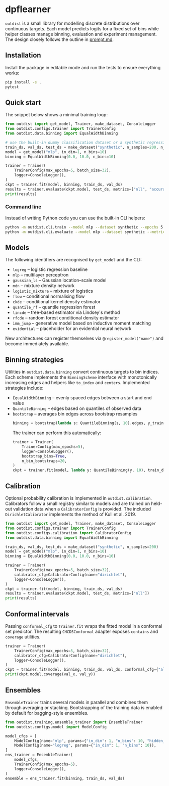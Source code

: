 # dpflearner

`outdist` is a small library for modelling discrete distributions over continuous targets. Each model predicts logits for a fixed set of bins while helper classes manage binning, evaluation and experiment management. The design closely follows the outline in [prompt.md](prompt.md).

## Installation

Install the package in editable mode and run the tests to ensure everything works:

```bash
pip install -e .
pytest
```

## Quick start

The snippet below shows a minimal training loop:

```python
from outdist import get_model, Trainer, make_dataset, ConsoleLogger
from outdist.configs.trainer import TrainerConfig
from outdist.data.binning import EqualWidthBinning

# use the built-in dummy classification dataset or a synthetic regression one
train_ds, val_ds, test_ds = make_dataset("synthetic", n_samples=200, n_features=3)
model = get_model("mlp", in_dim=1, n_bins=10)
binning = EqualWidthBinning(0.0, 10.0, n_bins=10)

trainer = Trainer(
    TrainerConfig(max_epochs=5, batch_size=32),
    logger=ConsoleLogger(),
)
ckpt = trainer.fit(model, binning, train_ds, val_ds)
results = trainer.evaluate(ckpt.model, test_ds, metrics=["nll", "accuracy"])
print(results)
```

### Command line

Instead of writing Python code you can use the built-in CLI helpers:

```bash
python -m outdist.cli.train --model mlp --dataset synthetic --epochs 5
python -m outdist.cli.evaluate --model mlp --dataset synthetic --metrics nll accuracy
```

## Models

The following identifiers are recognised by `get_model` and the CLI:

- `logreg` – logistic regression baseline
- `mlp` – multilayer perceptron
- `gaussian_ls` – Gaussian location–scale model
- `mdn` – mixture density network
- `logistic_mixture` – mixture of logistics
- `flow` – conditional normalising flow
- `ckde` – conditional kernel density estimator
- `quantile_rf` – quantile regression forest
- `lincde` – tree-based estimator via Lindsey's method
- `rfcde` – random forest conditional density estimator
- `imm_jump` – generative model based on inductive moment matching
- `evidential` – placeholder for an evidential neural network

New architectures can register themselves via `@register_model("name")` and become immediately available.

## Binning strategies

Utilities in `outdist.data.binning` convert continuous targets to bin indices. Each scheme implements the `BinningScheme` interface with monotonically increasing edges and helpers like `to_index` and `centers`.
Implemented strategies include:

- `EqualWidthBinning` – evenly spaced edges between a start and end value
- `QuantileBinning` – edges based on quantiles of observed data
- `bootstrap` – averages bin edges across bootstrap resamples
  ```python
  binning = bootstrap(lambda s: QuantileBinning(s, 10).edges, y_train, n_bootstrap=20)
  ```
  The trainer can perform this automatically:
  ```python
  trainer = Trainer(
      TrainerConfig(max_epochs=5),
      logger=ConsoleLogger(),
      bootstrap_bins=True,
      n_bin_bootstraps=20,
  )
  ckpt = trainer.fit(model, lambda y: QuantileBinning(y, 10), train_ds, val_ds)
  ```

## Calibration

Optional probability calibration is implemented in `outdist.calibration`. Calibrators follow a small registry similar to models and are trained on held-out validation data when a `CalibratorConfig` is provided. The included `DirichletCalibrator` implements the method of Kull et al. 2019.

```python
from outdist import get_model, Trainer, make_dataset, ConsoleLogger
from outdist.configs.trainer import TrainerConfig
from outdist.configs.calibration import CalibratorConfig
from outdist.data.binning import EqualWidthBinning

train_ds, val_ds, test_ds = make_dataset("synthetic", n_samples=200)
model = get_model("mlp", in_dim=1, n_bins=10)
binning = EqualWidthBinning(0.0, 10.0, n_bins=10)

trainer = Trainer(
    TrainerConfig(max_epochs=5, batch_size=32),
    calibrator_cfg=CalibratorConfig(name="dirichlet"),
    logger=ConsoleLogger(),
)
ckpt = trainer.fit(model, binning, train_ds, val_ds)
results = trainer.evaluate(ckpt.model, test_ds, metrics=["nll"])
print(results)
```

## Conformal intervals

Passing `conformal_cfg` to `Trainer.fit` wraps the fitted model in a conformal set predictor. The resulting `CHCDSConformal` adapter exposes `contains` and `coverage` utilities.

```python
trainer = Trainer(
    TrainerConfig(max_epochs=5, batch_size=32),
    calibrator_cfg=CalibratorConfig(name="dirichlet"),
    logger=ConsoleLogger(),
)
ckpt = trainer.fit(model, binning, train_ds, val_ds, conformal_cfg={"alpha": 0.1})
print(ckpt.model.coverage(val_x, val_y))
```

## Ensembles

`EnsembleTrainer` trains several models in parallel and combines them through averaging or stacking. Bootstrapping of the training data is enabled by default for bagging-style ensembles.

```python
from outdist.training.ensemble_trainer import EnsembleTrainer
from outdist.configs.model import ModelConfig

model_cfgs = [
    ModelConfig(name="mlp", params={"in_dim": 1, "n_bins": 10, "hidden_dims": [4]}),
    ModelConfig(name="logreg", params={"in_dim": 1, "n_bins": 10}),
]
ens_trainer = EnsembleTrainer(
    model_cfgs,
    TrainerConfig(max_epochs=5),
    logger=ConsoleLogger(),
)
ensemble = ens_trainer.fit(binning, train_ds, val_ds)
```
